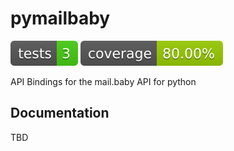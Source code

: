 # pymailbaby
![Tests](tests-badge.svg)
![Code Coverage](coverage-badge.svg)

API Bindings for the mail.baby API for python

## Documentation

TBD
